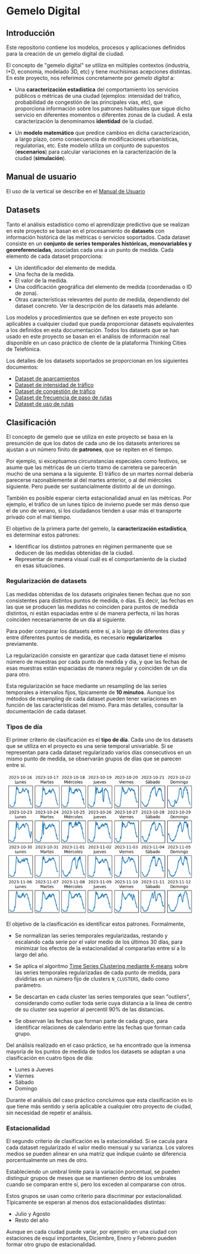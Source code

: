 # Gemelo Digital

## Introducción

Este repositorio contiene los modelos, procesos y aplicaciones definidos para la creación de un gemelo digital de ciudad.

El concepto de "gemelo digital" se utiliza en múltiples contextos (industria, I+D, economía, modelado 3D, etc) y tiene muchísimas acepciones distintas. En este proyecto, nos referimos concretamente por *gemelo digital* a:

- Una **caracterización estadística** del comportamiento los servicios públicos o métricas de una ciudad (ejemplos: intensidad del tráfico, probabilidad de congestión de las principales vías, etc), que proporciona información sobre los patrones habituales que sigue dicho servicio en diferentes momentos o diferentes zonas de la ciudad. A esta caracterización la denominamos **identidad** de la ciudad.

- Un **modelo matemático** que predice cambios en dicha caracterización, a largo plazo, como consecuencia de modificaciones urbanísticas, regulatorias, etc. Este modelo utiliza un conjunto de supuestos (**escenarios**) para calcular variaciones en la caracterización de la ciudad (**simulación**).

## Manual de usuario

El uso de la vertical se describe en el [Manual de Usuario](./usuario/README.md)

## Datasets

Tanto el análisis estadístico como el aprendizaje predictivo que se realizan en este proyecto se basan en el procesamiento de **datasets** con información histórica de las métricas o servicios soportados. Cada dataset consiste en un **conjunto de series temporales históricas, monovariables y georeferenciadas**, asociadas cada una a un punto de medida. Cada elemento de cada dataset proporciona:

- Un identificador del elemento de medida.
- Una fecha de la medida.
- El valor de la medida.
- Una codificación geográfica del elemento de medida (coordenadas o ID de zona).
- Otras características relevantes del punto de medida, dependiendo del dataset concreto. Ver la descripción de los datasets más adelante.

Los modelos y procedimientos que se definen en este proyecto son aplicables a cualquier ciudad que pueda proporcionar datasets equivalentes a los definidos en esta documentación. 
Todos los datasets que se han usado en este proyecto se basan en el análisis de información real disponible en un caso práctico de cliente de la plataforma Thinking Cities de Telefónica.

Los detalles de los datasets soportados se proporcionan en los siguientes documentos:

- [Dataset de aparcamientos](datasets/OffStreetParking.md)
- [Dataset de intensidad de tráfico](datasets/TrafficIntensity.md)
- [Dataset de congestión de tráfico](datasets/TrafficCongestion.md)
- [Dataset de frecuencia de paso de rutas](datasets/RouteSchedule.md)
- [Dataset de uso de rutas](datasets/RouteIntensity.md)

## Clasificación

El concepto de gemelo que se utiliza en este proyecto se basa en la presunción de que los datos de cada uno de los datasets anteriores se ajustan a un número finito de **patrones**, que se repiten en el tiempo.

Por ejemplo, si exceptuamos circunstancias especiales como festivos, se asume que las métricas de un cierto tramo de carretera se parecerán mucho de una semana a la siguiente. El tráfico de un martes normal debería parecerse razonablemente al del martes anterior, o al del miércoles siguiente. Pero puede ser sustancialmente distinto al de un domingo.

También es posible esperar cierta estacionalidad anual en las métricas. Por ejemplo, el tráfico de un lunes típico de invierno puede ser más denso que el de uno de verano, si los ciudadanos tienden a usar más el transporte privado con el mal tiempo.

El objetivo de la primera parte del gemelo, la **caracterización estadística**, es determinar estos patrones:

- Identificar los distintos patrones en régimen permanente que se deducen de las medidas obtenidas de la ciudad.
- Representar de manera visual cuál es el comportamiento de la ciudad en esas situaciones.

### Regularización de datasets

Las medidas obtenidas de los datasets originales tienen fechas que no son consistentes para distintos puntos de medida, o días. Es decir, las fechas en las que se producen las medidas no coinciden para puntos de medida distintos, ni están espaciadas entre sí de manera perfecta, ni las horas coinciden necesariamente de un día al siguiente.

Para poder comparar los datasets entre sí, a lo largo de diferentes días y entre diferentes puntos de medida, es necesario **regularizarlos** previamente.

La regularización consiste en garantizar que cada dataset tiene el mismo número de muestras por cada punto de medida y día, y que las fechas de esas muestras están espaciadas de manera regular y coinciden de un día para otro.

Esta regularización se hace mediante un resampling de las series temporales a intervalos fijos, típicamente de **10 minutos**. Aunque los métodos de resampling de cada dataset pueden tener variaciones en función de las características del mismo. Para más detalles, consultar la documentación de cada dataset.

### Tipos de día

El primer criterio de clasificación es el **tipo de día**. Cada uno de los datasets que se utiliza en el proyecto es una serie temporal univariable. Si se representan para cada dataset regularizado varios días consecutivos en un mismo punto de medida, se observarán grupos de días que se parecen entre sí.

![tipos de día](doc/notebook/daytype.png)

El objetivo de la clasificación es identificar estos patrones. Formalmente,

- Se normalizan las series temporales regularizadas, restando y escalando cada serie por el valor medio de los últimos 30 días, para minimizar los efectos de la estacionalidad al compararlas entre sí a lo largo del año.

- Se aplica el algoritmo [Time Series Clustering mediante K-means](https://www.kaggle.com/code/izzettunc/introduction-to-time-series-clustering) sobre las series temporales regularizadas de cada punto de medida, para dividirlas en un número fijo de clusters `N_CLUSTERS`, dado como parámetro.

- Se descartan en cada cluster las series temporales que sean "outliers", considerando como outlier toda serie cuya distancia a la línea de centro de su cluster sea superior al percentil 90% de las distancias.

- Se observan las fechas que forman parte de cada grupo, para identificar relaciones de calendario entre las fechas que forman cada grupo.

Del análisis realizado en el caso práctico, se ha encontrado que la inmensa mayoría de los puntos de medida de todos los datasets se adaptan a una clasificación en cuatro tipos de día:

- Lunes a Jueves
- Viernes
- Sábado
- Domingo

Durante el análisis del caso práctico concluimos que esta clasificación es lo que tiene más sentido y sería aplicable a cualquier otro proyecto de ciudad, sin necesidad de repetir el análisis.

### Estacionalidad

El segundo criterio de clasificación es la estacionalidad. Si se cacula para cada dataset regularizado el valor medio mensual y su varianza. Los valores medios se pueden alinear en una matriz que indique cuánto se diferencia porcentualmente un mes de otro.

Estableciendo un umbral límite para la variación porcentual, se pueden distinguir grupos de meses que se mantienen dentro de los umbrales cuando se comparan entre sí, pero los exceden al compararse con otros.

Estos grupos se usan como criterio para discriminar por estacionalidad. Típicamente se esperan al menos dos estacionalidades distintas:

- Julio y Agosto
- Resto del año

Aunque en cada ciudad puede variar, por ejemplo: en una ciudad con estaciones de esquí importantes, Diciembre, Enero y Febrero pueden formar otro grupo de estacionalidad.
